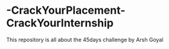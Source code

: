 # -CrackYourPlacement-CrackYourInternship
This repository is all about the 45days challenge by Arsh Goyal
